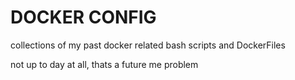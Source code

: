 # DOCKER CONFIG

collections of my past docker related bash scripts and DockerFiles

not up to day at all, thats a future me problem